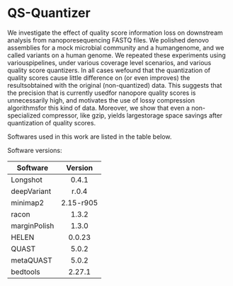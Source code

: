 # QS-Quantizer

We  investigate  the  effect  of  quality  score  information  loss  on  downstream  analysis  from  nanoporesequencing FASTQ files.  We polished denovo assemblies for a mock microbial community and a humangenome,  and  we  called  variants  on  a  human  genome.   We  repeated  these  experiments  using  variouspipelines,  under various coverage level scenarios,  and various quality score quantizers.  In all cases wefound  that  the  quantization  of  quality  scores  cause  little  difference  on  (or  even  improves)  the  resultsobtained with the original (non-quantized) data.  This suggests that the precision that is currently usedfor nanopore quality scores is unnecessarily high, and motivates the use of lossy compression algorithmsfor this kind of data.  Moreover, we show that even a non-specialized compressor, like gzip, yields largestorage space savings after quantization of quality scores.


Softwares used in this work are listed in the table below. 


Software versions:

| Software      | Version   |
| ------------- |:---------:|
| Longshot      | 0.4.1     |
| deepVariant   | r.0.4     |
| minimap2      | 2.15-r905 |
| racon         | 1.3.2     |
| marginPolish  | 1.3.0     |
| HELEN         | 0.0.23    |
| QUAST         | 5.0.2     |
| metaQUAST     | 5.0.2     |
| bedtools      | 2.27.1    |

